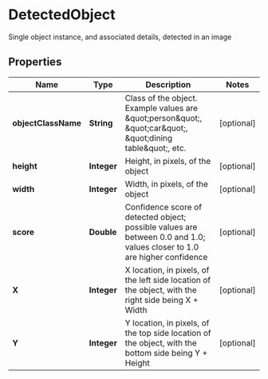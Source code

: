 

# DetectedObject

Single object instance, and associated details, detected in an image
## Properties

Name | Type | Description | Notes
------------ | ------------- | ------------- | -------------
**objectClassName** | **String** | Class of the object.  Example values are \&quot;person\&quot;, \&quot;car\&quot;, \&quot;dining table\&quot;, etc. |  [optional]
**height** | **Integer** | Height, in pixels, of the object |  [optional]
**width** | **Integer** | Width, in pixels, of the object |  [optional]
**score** | **Double** | Confidence score of detected object; possible values are between 0.0 and 1.0; values closer to 1.0 are higher confidence |  [optional]
**X** | **Integer** | X location, in pixels, of the left side location of the object, with the right side being X + Width |  [optional]
**Y** | **Integer** | Y location, in pixels, of the top side location of the object, with the bottom side being Y + Height |  [optional]



